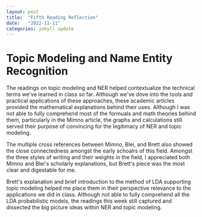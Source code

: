 ```yaml
---
layout: post
title:  "Fifth Reading Reflection"
date:   "2022-11-11"
categories: jekyll update
---
```


# Topic Modeling and Name Entity Recognition 

The readings on topic modeling and NER helped contextualize the technical terms we've learned in class so far. Although we've dove into the tools and practical applications of these approaches, these academic articles provided the mathematical explanations behind their uses. Although I was not able to fully comprehend most of the formuals and math theories behind them, particularly in the Mimno article, the graphs and calculations still served their purpose of convincing for the legitimacy of NER and topic modeling. 

The multiple cross references between Mimno, Blei, and Brett also showed the close connectedness amongst the early schoalrs of this field. Amongst the three styles of writing and their weights in the field, I appreciated both Mimno and Blei's scholarly explanations, but Brett's piece was the most clear and digestable for me. 

Brett's explanation and brief introduction to the method of LDA supporting topic modeling helped me place them in their perspective relevance to the applications we did in class. Although not able to fully comprehend all the LDA probabilistic models, the readings this week still captured and dissected the big picture ideas within NER and topic modeling. 